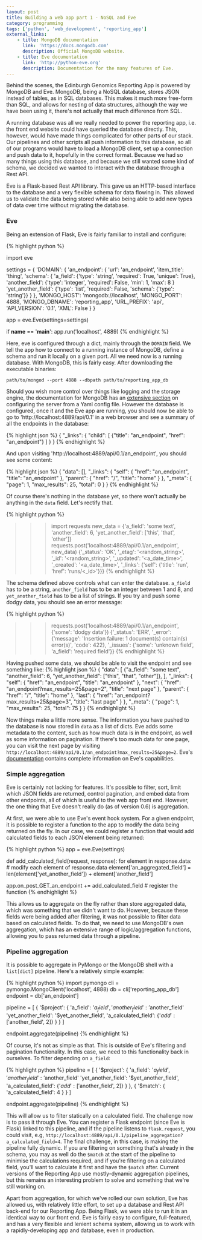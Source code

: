```yaml
---
layout: post
title: Building a web app part 1 - NoSQL and Eve
category: programming
tags: ['python', 'web_development', 'reporting_app']
external_links:
    - title: MongoDB documentation
      link: 'https://docs.mongodb.com'
      description: Official MongoDB website.
    - title: Eve documentation
      link: 'http://python-eve.org'
      description: Documentation for the many features of Eve.
---
```


Behind the scenes, the Edinburgh Genomics Reporting App is powered by MongoDB and Eve. MongoDB, being a NoSQL database, stores JSON instead of tables, as in SQL databases. This makes it much more free-form than SQL, and allows for nesting of data structures, although the way we have been using it, there's not actually that much difference from SQL.

A running database was all we really needed to power the reporting app, i.e. the front end website could have queried the database directly. This, however, would have made things complicated for other parts of our stack. Our pipelines and other scripts all push information to this database, so all of our programs would have to load a MongoDB client, set up a connection and push data to it, hopefully in the correct format. Because we had so many things using this database, and because we still wanted some kind of schema, we decided we wanted to interact with the database through a Rest API.

Eve is a Flask-based Rest API library. This gave us an HTTP-based interface to the database and a very flexible schema for data flowing in. This allowed us to validate the data being stored while also being able to add new types of data over time without migrating the database.

### Eve
Being an extension of Flask, Eve is fairly familiar to install and configure:

{% highlight python %}

import eve

settings = {
    'DOMAIN': {
        'an_endpoint': {
            'url': 'an_endpoint',
            'item_title': 'thing',
            'schema': {
                'a_field': {'type': 'string', 'required': True, 'unique': True},
                'another_field': {'type': 'integer', 'required': False, 'min': 1, 'max': 8 }
                'yet_another_field': {'type': 'list', 'required': False, 'schema': {'type': 'string'}}
            }
        },
        'MONGO_HOST': 'mongodb://localhost',
        'MONGO_PORT': 4888,
        'MONGO_DBNAME': 'reporting_app',
        'URL_PREFIX': 'api',
        'API_VERSION': '0.1',
        'XML': False
    }
}

app = eve.Eve(settings=settings)

if __name__ == '__main__':
    app.run('localhost', 4889)
{% endhighlight %}

Here, eve is configured through a dict, mainly through the `DOMAIN` field. We tell the app how to connect to a running instance of MongoDB, define a schema and run it locally on a given port. All we need now is a running database. With MongoDB, this is fairly easy. After downloading the executable binaries:

    path/to/mongod --port 4888 --dbpath path/to/reporting_app_db

Should you wish more control over things like logging and the storage engine, the documentation for MongoDB has an [extensive section](https://docs.mongodb.com/manual/reference/configuration-options) on configuring the server from a Yaml config file. However the database is configured, once it and the Eve app are running, you should now be able to go to 'http://localhost:4889/api/0.1' in a web browser and see a summary of all the endpoints in the database:

{% highlight json %}
{
    "_links": {
        "child": [
            {"title": "an_endpoint", "href": "an_endpoint"}
        ]
    }
}
{% endhighlight %}

And upon visiting 'http://localhost:4889/api/0.1/an_endpoint', you should see some content:

{% highlight json %}
{
    "data": [],
    "_links": {
        "self": {
            "href": "an_endpoint",
            "title": "an_endpoint"
        },
        "parent": {
            "href": "/", "title": "home"
        }
    },
    "_meta": {
        "page": 1,
        "max_results": 25,
        "total": 0
    }
}
{% endhighlight %}

Of course there's nothing in the database yet, so there won't actually be anything in the `data` field. Let's rectify that.

{% highlight python %}
>>> import requests
>>> new_data = {'a_field': 'some text', 'another_field': 6, 'yet_another_field': ['this', 'that', 'other']}
>>> requests.post('localhost:4889/api/0.1/an_endpoint', new_data)
{'_status': 'OK', '_etag': '<random_string>', '_id': '<random_string>', '_updated': '<a_date_time>', '_created': '<a_date_time>', '_links': {'self': {'title': 'run', 'href': 'runs/<_id>'}}}
{% endhighlight %}

The schema defined above controls what can enter the database. `a_field` has to be a string, `another_field` has to be an integer between 1 and 8, and `yet_another_field` has to be a list of strings. If you try and push some dodgy data, you should see an error message:

{% highlight python %}
>>> requests.post('localhost:4889/api/0.1/an_endpoint', {'some': 'dodgy data'})
{'_status': 'ERR', '_error': {'message': 'Insertion failure: 1 document(s) contain(s) error(s)', 'code': 422}, '_issues': {'some': 'unknown field', 'a_field': 'required field'}}
{% endhighlight %}

Having pushed some data, we should be able to visit the endpoint and see something like:
{% highlight json %}
{
    "data": [
        {"a_field": "some text", "another_field": 6, "yet_another_field": ["this", "that", "other"]},
    ],
    "_links": {
        "self": {
            "href": "an_endpoint",
            "title": "an_endpoint"
        },
        "next": {
            "href": "an_endpoint?max_results=25&page=2",
            "title": "next page"
        },
        "parent": {
            "href": "/", "title": "home"
        },
        "last": {
            "href": "an_endpoint?max_results=25&page=3",
            "title": "last page"
        }
    },
    "_meta": {
        "page": 1,
        "max_results": 25,
        "total": 75
    }
}
{% endhighlight %}

Now things make a little more sense. The information you have pushed to the database is now stored in `data` as a list of dicts. Eve adds some metadata to the content, such as how much data is in the endpoint, as well as some information on pagination. If there's too much data for one page, you can visit the next page by visiting `http://localhost:4889/api/0.1/an_endpoint?max_results=25&page=2`. Eve's [documentation](http://python-eve.org) contains complete information on Eve's capabilities.

### Simple aggregation
Eve is certainly not lacking for features. It's possible to filter, sort, limit which JSON fields are returned, control pagination, and embed data from other endpoints, all of which is useful to the web app front end. However, the one thing that Eve doesn't really do (as of version 0.6) is aggregation.

At first, we were able to use Eve's event hook system. For a given endpoint, it is possible to register a function to the app to modify the data being returned on the fly. In our case, we could register a function that would add calculated fields to each JSON element being returned:

{% highlight python %}
app = eve.Eve(settings)

def add_calculated_field(request, response):
    for element in response.data:
        # modify each element of response.data
        element['an_aggregated_field'] = len(element['yet_another_field']) + element['another_field']

app.on_post_GET_an_endpoint += add_calculated_field  # register the function
{% endhighlight %}

This allows us to aggregate on the fly rather than store aggregated data, which was something that we didn't want to do. However, because these fields were being added after filtering, it was not possible to filter data based on calculated fields. To do that, we need to use MongoDB's own aggregation, which has an extensive range of logic/aggregation functions, allowing you to pass returned data through a pipeline.

### Pipeline aggregation
It is possible to aggregate in PyMongo or the MongoDB shell with a `list[dict]` pipeline. Here's a relatively simple example:

{% highlight python %}
import pymongo
cli = pymongo.MongoClient('localhost', 4888)
db = cli['reporting_app_db']
endpoint = db['an_endpoint']

pipeline = [
    {
        '$project': {
            'a_field': '$a_field',
            'another_field': '$another_field'
            'yet_another_field': '$yet_another_field',
            'a_calculated_field': {'$add': ['$another_field', 2]}
        }
    }
]

endpoint.aggregate(pipeline)
{% endhighlight %}

Of course, it's not as simple as that. This is outside of Eve's filtering and pagination functionality. In this case, we need to this functionality back in ourselves. To filter depending on `a_field`:

{% highlight python %}
pipeline = [
    {
        '$project': {
            'a_field': '$a_field',
            'another_field': '$another_field'
            'yet_another_field': '$yet_another_field',
            'a_calculated_field': {'$add': ['$another_field', 2]}
        }
    },
    {
        '$match': {
            'a_calculated_field': 4
        }
    }
]

endpoint.aggregate(pipeline)
{% endhighlight %}

This will allow us to filter statically on a calculated field. The challenge now is to pass it through Eve. You can register a Flask endpoint (since Eve is Flask) linked to this pipeline, and if the pipeline listens to `flask.request`, you could visit, e.g, `http://localhost:4889/api/0.1/pipeline_aggregation?a_calculated_field=4`. The final challenge, in this case, is making the pipeline fully dynamic. If you are filtering on something that's already in the schema, you may as well do the `$match` at the start of the pipeline to minimise the calculations required, and if you're filtering on a calculated field, you'll want to calculate it first and have the `$match` after. Current versions of the Reporting App use mostly-dynamic aggregation pipelines, but this remains an interesting problem to solve and something that we're still working on.

Apart from aggregation, for which we've rolled our own solution, Eve has allowed us, with relatively little effort, to set up a database and Rest API back-end for our Reporting App. Being Flask, we were able to run it in an identical way to our front end. Eve is fairly easy to configure, full-featured, and has a very flexible and lenient schema system, allowing us to work with a rapidly-developing app and database, even in production.
